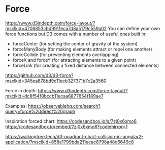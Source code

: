 # Force

https://www.d3indepth.com/force-layout/?msclkid=4706853cbd9911eca7d8a5179c559a02
You can define your own force functions but D3 comes with a number of useful ones built in:

- forceCenter (for setting the center of gravity of the system)
- forceManyBody (for making elements attract or repel one another)
- forceCollide (for preventing elements overlapping)
- forceX and forceY (for attracting elements to a given point)
- forceLink (for creating a fixed distance between connected elements)


https://github.com/d3/d3-force?msclkid=345ea878bd9c11ecb327371b7c2a3560

Force in depth:
https://www.d3indepth.com/force-layout/?msclkid=dc8f54f8bccb11ecaa6877654f189ae7

Examples:
https://observablehq.com/search?query=force%20direct%20graph

Inspiration forced chart:
https://codesandbox.io/s/7zj0x6xmo6
https://codesandbox.io/embed/7zj0x6xmo6?codemirror=1


https://walkingtree.tech/d3-quadrant-chart-collision-in-angular2-application/?msclkid=858e1799bda211ecac8798a48c6649c8